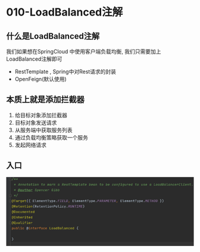 # 010-LoadBalanced注解



## 什么是LoadBalanced注解

我们如果想在SpringCloud 中使用客户端负载均衡, 我们只需要加上LoadBalanced注解即可

- RestTemplate , Spring中对Rest请求的封装
- OpenFeign(默认使用)

## 本质上就是添加拦截器

1. 给目标对象添加拦截器
2. 目标对象发送请求
3. 从服务端中获取服务列表
4. 通过负载均衡策略获取一个服务
5. 发起网络请求

## 入口

![image-20201010194954756](../../../assets/image-20201010194954756.png)


